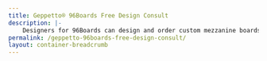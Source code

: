 ```yaml
---
title: Geppetto® 96Boards Free Design Consult
description: |-
    Designers for 96Boards can design and order custom mezzanine boards in a day with Geppetto®, dragging and dropping modules like cameras, connectors, LTE and more onto their boards.
permalink: /geppetto-96boards-free-design-consult/
layout: container-breadcrumb
---
```

